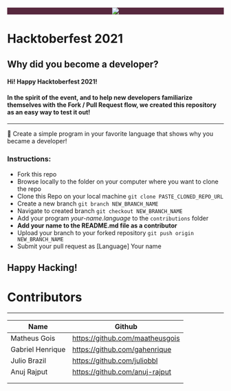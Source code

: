 <p align="center" style="background-color: #57283e;"><img src="https://github.com/CodeMacrocosm/Devathon/blob/main/images/hacktoberfest21.svg"></p>

# Hacktoberfest 2021

## Why did you become a developer?

#### Hi! Happy Hacktoberfest 2021!

#### In the spirit of the event, and to help new developers familiarize themselves with the Fork / Pull Request flow, we created this repository as an easy way to test it out!

---

🎉 Create a simple program in your favorite language that shows why you became a developer!

### Instructions:

- Fork this repo
- Browse locally to the folder on your computer where you want to clone the repo
- Clone this Repo on your local machine `git clone PASTE_CLONED_REPO_URL`
- Create a new branch `git branch NEW_BRANCH_NAME`
- Navigate to created branch `git checkout NEW_BRANCH_NAME`
- Add your program _your-name.language_ to the `contributions` folder
- **Add your name to the README.md file as a contributor**
- Upload your branch to your forked repository `git push origin NEW_BRANCH_NAME`
- Submit your pull request as [Language] Your name

## Happy Hacking!

# Contributors

---

| Name         | Github                          |
| ------------ | ------------------------------- |
| Matheus Gois | https://github.com/maatheusgois |
| Gabriel Henrique | https://github.com/gahenrique |
| Julio Brazil | https://github.com/juliobbl |
| Anuj Rajput   | https://github.com/anuj-rajput  |
|              |                                 |
|              |                                 |
